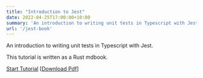 ```yaml
---
title: "Introduction to Jest"
date: 2022-04-25T17:00:00+10:00
summary: 'An introduction to writing unit tests in Typescript with Jest. This tutorial is written as a Rust mdbook. [[Download Pdf](/jest-book/pdf/output.pdf)]'
url: '/jest-book'
---
```


An introduction to writing unit tests in Typescript with Jest.

This tutorial is written as a Rust mdbook.

[Start Tutorial](/jest-book)
[[Download Pdf](/jest-book/pdf/output.pdf)]
